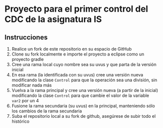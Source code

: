 # Proyecto para el primer control del CDC de la asignatura IS
## Instrucciones
1. Realice un fork de este repositorio en su espacio de GitHub
2. Clone su fork localmente e importe el proyecto a eclipse como un proyecto gradle
3. Cree una rama local cuyo nombre sea su uvus y que parta de la versión inicial
4. En esa rama (la identificada con su uvus) cree una versión nueva modificando la clase `Control` para que la operación sea una división, sin modificar nada más
5. Vuelva a la rama principal y cree una versión nueva (a partir de la inicial) modificando la clase `Control` para que cambie el valor de la variable `var2` por un 4
6. Fusione la rama secundaria (su uvus) en la principal, manteniendo sólo los cambios de la rama secundaria
7. Suba el repositorio local a su fork de github, asegúrese de subir todo el histórico
